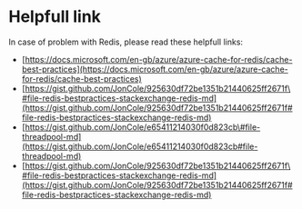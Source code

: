 # Helpfull link

In case of problem with Redis, please read these helpfull links:

* [https://docs.microsoft.com/en-gb/azure/azure-cache-for-redis/cache-best-practices](https://docs.microsoft.com/en-gb/azure/azure-cache-for-redis/cache-best-practices)
* [https://gist.github.com/JonCole/925630df72be1351b21440625ff2671f\#file-redis-bestpractices-stackexchange-redis-md](https://gist.github.com/JonCole/925630df72be1351b21440625ff2671f#file-redis-bestpractices-stackexchange-redis-md)
* [https://gist.github.com/JonCole/e65411214030f0d823cb\#file-threadpool-md](https://gist.github.com/JonCole/e65411214030f0d823cb#file-threadpool-md)
* [https://gist.github.com/JonCole/925630df72be1351b21440625ff2671f\#file-redis-bestpractices-stackexchange-redis-md](https://gist.github.com/JonCole/925630df72be1351b21440625ff2671f#file-redis-bestpractices-stackexchange-redis-md)

